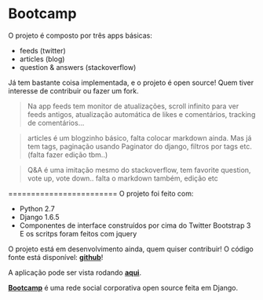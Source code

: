 Bootcamp
========

O projeto é composto por três apps básicas:
* feeds (twitter)
* articles (blog)
* question & answers (stackoverflow)

Já tem bastante coisa implementada, e o projeto é open source! 
Quem tiver interesse de contribuir ou fazer um fork.

> Na app feeds tem monitor de atualizações, scroll infinito para ver feeds antigos, atualização automática de likes e  comentários, tracking de comentários...

> articles é um blogzinho básico, falta colocar markdown ainda. Mas já tem tags, paginação usando Paginator do django, filtros por tags etc. (falta fazer edição tbm..)

> Q&A é uma imitação mesmo do stackoverflow, tem favorite question, vote up, vote down.. falta o markdown também, edição etc

========================
O projeto foi feito com:
* Python 2.7  
* Django 1.6.5
* Componentes de interface construídos por cima do Twitter Bootstrap 3
E os scritps foram feitos com jquery


O projeto está em desenvolvimento ainda, quem quiser contribuir!
O código fonte está disponível: **[github][0]**! 

A aplicação pode ser vista rodando **[aqui][1]**.


**[Bootcamp][0]** é uma rede social corporativa open source feita em Django.


[0]: http://trybootcamp.vitorfs.com
[1]: https://github.com/vitorfs/bootcamp
